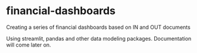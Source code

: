 # financial-dashboards
Creating a series of financial dashboards based on IN and OUT documents

Using streamlit, pandas and other data modeling packages. Documentation will come later on.